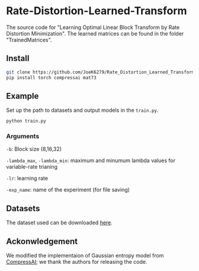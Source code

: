 # Rate-Distortion-Learned-Transform
The source code for "Learning Optimal Linear Block Transform by Rate Distortion Minimization".
The learned matrices can be found in the folder "TrainedMatrices".

## Install
```bash
git clone https://github.com/JoeK6279/Rate_Distortion_Learned_Transform
pip install torch compressai mat73
```

## Example
Set up the path to datasets and output models in the `train.py`.
```bash
python train.py
```

### Arguments
`-b`: Block size (8,16,32)

`-lambda_max`, `-lambda_min`: maximum and minumum lambda values for variable-rate trianing

`-lr`: learning rate

`-exp_name`: name of the experiment (for file saving)

## Datasets
The dataset used can be downloaded [here](https://github.com/JoeK6279/Rate_Distortion_Learned_Transform/releases/download/1.0/Release.zip).

## Ackonwledgement
We modified the implementaion of Gaussian entropy model from [CompressAI](https://github.com/InterDigitalInc/CompressAI); we thank the authors for releasing the code.